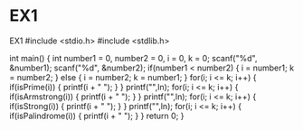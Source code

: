# EX1
EX1
#include <stdio.h>
#include <stdlib.h>

int main()
{
    int number1 = 0, number2 = 0, i = 0, k = 0;
    scanf("%d", &number1);
    scanf("%d", &number2);
     if(number1 < number2)
     {
         i = number1;
         k = number2;
     }
     else
     {
        i = number2;
        k = number1;
     }
     for(i; i <= k; i++)
     {
         if(isPrime(i))
         {
             printf(i + " ");
         }
     }
     printf("",ln);
     for(i; i <= k; i++)
     {
         if(isArmstrong(i))
         {
             printf(i + " ");
         }
     }
     printf("",ln);
     for(i; i <= k; i++)
     {
         if(isStrong(i))
         {
             printf(i + " ");
         }
     }
     printf("",ln);
     for(i; i <= k; i++)
     {
         if(isPalindrome(i))
         {
             printf(i + " ");
         }
     }
    return 0;
}
